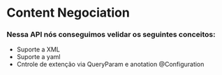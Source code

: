 # Content Negociation

### Nessa API nós conseguimos velidar os seguintes conceitos:
- Suporte a XML
- Suporte a yaml
- Cntrole de extenção via QueryParam e anotation @Configuration